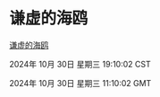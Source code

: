 # 谦虚的海鸥
[谦虚的海鸥](http://219.139.197.74:56308/qxdho/course/base/hotlink/index.php)

2024年 10月 30日 星期三 19:10:02 CST

2024年 10月 30日 星期三 11:10:02 GMT
